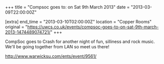 +++
title = "Compsoc goes to: on Sat 9th March 2013"
date = "2013-03-09T22:00:00Z"

[extra]
end_time = "2013-03-10T02:00:00Z"
location = "Copper Rooms"
original = "https://uwcs.co.uk/events/compsoc-goes-to-on-sat-9th-march-2013-1474489074721/"
+++

CompSoc goes to Crash for another night of fun, silliness and rock music. We'll be going together from LAN so meet us there\!

http://www.warwicksu.com/ents/event/9561/

